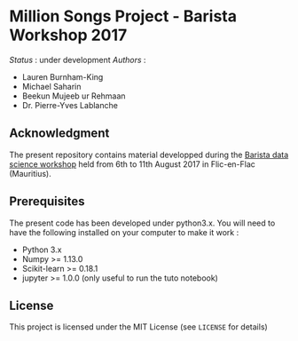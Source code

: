 # Million Songs Project - Barista Workshop 2017

*Status* : under development
*Authors* :

* Lauren Burnham-King 
* Michael Saharin
* Beekun Mujeeb ur Rehmaan
* Dr. Pierre-Yves Lablanche

## Acknowledgment

The present repository contains material developped during the [Barista data science workshop](https://sites.google.com/ska.ac.za/barista/) held from 6th to 11th August 2017 in Flic-en-Flac (Mauritius).

## Prerequisites

The present code has been developed under python3.x. You will need to have the following installed on your computer to make it work :

* Python 3.x
* Numpy >= 1.13.0
* Scikit-learn >= 0.18.1
* jupyter >= 1.0.0 (only useful to run the tuto notebook)

## License
This project is licensed under the MIT License (see `LICENSE` for details) 
